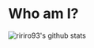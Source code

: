 # Who am I?

![ririro93's github stats](https://github-readme-stats.vercel.app/api?username=ririro93)
